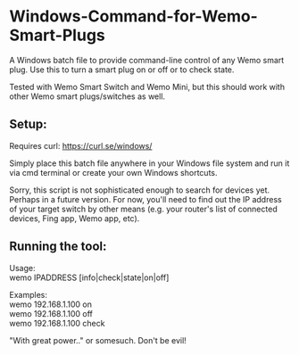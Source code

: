 # Windows-Command-for-Wemo-Smart-Plugs
A Windows batch file to provide command-line control of any Wemo smart plug. Use this to turn a smart plug on or off or to check state.  

Tested with Wemo Smart Switch and Wemo Mini, but this should work with other Wemo smart plugs/switches as well.  
  
## Setup:
Requires curl:  https://curl.se/windows/

Simply place this batch file anywhere in your Windows file system and run it via cmd terminal or create your own Windows shortcuts.
  
Sorry, this script is not sophisticated enough to search for devices yet.  Perhaps in a future version.  For now, you'll need to find out the IP address of your target switch by other means (e.g. your router's list of connected devices, Fing app, Wemo app, etc).  
  
## Running the tool:  
  
Usage:  
        wemo IPADDRESS [info|check|state|on|off]  
  
Examples:  
        wemo 192.168.1.100 on  
        wemo 192.168.1.100 off  
        wemo 192.168.1.100 check  
  
"With great power.." or somesuch. Don't be evil!

